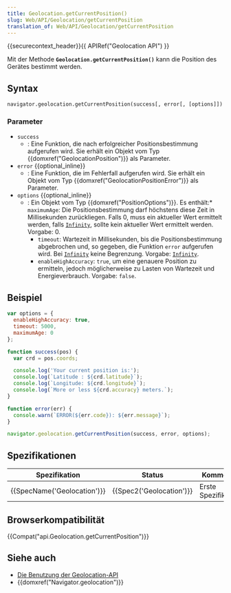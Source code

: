 ```yaml
---
title: Geolocation.getCurrentPosition()
slug: Web/API/Geolocation/getCurrentPosition
translation_of: Web/API/Geolocation/getCurrentPosition
---
```

{{securecontext_header}}{{ APIRef("Geolocation API") }}

Mit der Methode **`Geolocation.getCurrentPosition()`** kann die Position des Gerätes bestimmt werden.

## Syntax

    navigator.geolocation.getCurrentPosition(success[, error[, [options]])

### Parameter

- `success`
  - : Eine Funktion, die nach erfolgreicher Positionsbestimmung aufgerufen wird. Sie erhält ein Objekt vom Typ {{domxref("GeolocationPosition")}} als Parameter.
- `error` {{optional_inline}}
  - : Eine Funktion, die im Fehlerfall aufgerufen wird. Sie erhält ein Objekt vom Typ {{domxref("GeolocationPositionError")}} als Parameter.
- `options` {{optional_inline}}
  - : Ein Objekt vom Typ {{domxref("PositionOptions")}}. Es enthält:\* `maximumAge`: Die Positionsbestimmung darf höchstens diese Zeit in Millisekunden zurückliegen. Falls 0, muss ein aktueller Wert ermittelt werden, falls [`Infinity`](/en-US/docs/JavaScript/Reference/Global_Objects/Infinity), sollte kein aktueller Wert ermittelt werden.
    Vorgabe: 0.
    - `timeout`: Wartezeit in Millisekunden, bis die Positionsbestimmung abgebrochen und, so gegeben, die Funktion `error` aufgerufen wird. Bei [`Infinity`](/en-US/docs/JavaScript/Reference/Global_Objects/Infinity) keine Begrenzung.
      Vorgabe: [`Infinity`](/en-US/docs/JavaScript/Reference/Global_Objects/Infinity).
    - `enableHighAccuracy`: `true`, um eine genauere Position zu ermitteln, jedoch möglicherweise zu Lasten von Wartezeit und Energieverbrauch.
      Vorgabe: `false`.

## Beispiel

```js
var options = {
  enableHighAccuracy: true,
  timeout: 5000,
  maximumAge: 0
};

function success(pos) {
  var crd = pos.coords;

  console.log('Your current position is:');
  console.log(`Latitude : ${crd.latitude}`);
  console.log(`Longitude: ${crd.longitude}`);
  console.log(`More or less ${crd.accuracy} meters.`);
}

function error(err) {
  console.warn(`ERROR(${err.code}): ${err.message}`);
}

navigator.geolocation.getCurrentPosition(success, error, options);
```

## Spezifikationen

| Spezifikation                        | Status                           | Kommentar            |
| ------------------------------------ | -------------------------------- | -------------------- |
| {{SpecName('Geolocation')}} | {{Spec2('Geolocation')}} | Erste Spezifikation. |

## Browserkompatibilität

{{Compat("api.Geolocation.getCurrentPosition")}}

## Siehe auch

- [Die Benutzung der Geolocation-API](/de/docs/Web/API/Geolocation_API/Using)
- {{domxref("Navigator.geolocation")}}
